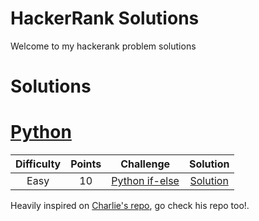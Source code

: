 # HackerRank Solutions
Welcome to my hackerank problem solutions
# Solutions

# [Python](./python/)

| Difficulty | Points | Challenge | Solution |
|:---:|:---:|:---:|:---:|
|Easy|10|[Python if-else](https://www.hackerrank.com/challenges/py-if-else/problem)|[Solution](./python/if-else/solution.py)


Heavily inspired on [Charlie's repo](https://github.com/charlie2634-training/hackerrank-solutions), go check his repo too!.